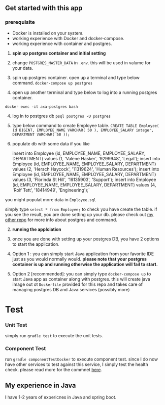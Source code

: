 
## Get started with this app

  

### prerequisite

- Docker is installed on your system.
- working experience with Docker and docker-compose.
- working experience with container and postgres.

1.  **spin up postgres container and initial setting**


1. change `POSTGRES_MASTER_DATA` in `.env`. this will be used in valume for your data.

2. spin up postgres container. open up a terminal and type below command. `docker-compose up postgres`

3. open up another terminal and type below to log into a running postgres container.

`docker exec -it axa-postgres bash`

  

4. log in to postgres db `psql postgres -U postgres`

5. type below command to create Employee table. `CREATE TABLE Employee( id BIGINT, EMPLOYEE_NAME VARCHAR( 50 ), EMPLOYEE_SALARY integer, DEPARTMENT VARCHAR( 50 ));`

6. populate db with some data if you like

  
  
	insert into Employee (id, EMPLOYEE_NAME, EMPLOYEE_SALARY, DEPARTMENT) values (1, 'Valene Hasker', '9299948', 'Legal');
    insert into Employee (id, EMPLOYEE_NAME, EMPLOYEE_SALARY, DEPARTMENT) values (2, 'Hersch Haycock', '11319624', 'Human Resources');
    insert into Employee (id, EMPLOYEE_NAME, EMPLOYEE_SALARY, DEPARTMENT) values (3, 'Florinda St Hill', '16135903', 'Support');
    insert into Employee (id, EMPLOYEE_NAME, EMPLOYEE_SALARY, DEPARTMENT) values (4, 'Rolf Tett', '18414949', 'Engineering');`

  
  
  

you might populat more data in `Employee.sql`

simply type `select * from Employee;` to check you have create the table. if you see the result, you are done setting up your db. please check out [my other repo](https://github.com/Bakushin10/postgres-setup-docker) for more info about postgres and command.
  

2.  **running the applciation**

3. once you are done with setting up your postgres DB, you have 2 options to start the application.

4. Option 1 : you can simply start Java application from your favorite IDE just as you would normally would. **please note that your postgres container is up and running otherwise the application will fail to start.**

5. Option 2 [recommended]: you can simply type `docker-compose up` to start Java app as container along with postgres. this will create java image out ot `Dockerfile` provided for this repo and takes care of managing postgres DB and Java services (possibly more)


# Test

### Unit Test
simply run `gradle test` to execute the unit tests.

### Component Test
run `gradle componentTestDocker` to execute component test. since I do now have other services to test against this service, I simply test the health check. please read more for the commnet [here](https://github.com/Bakushin10/alj-java-challenge/blob/dev-shin/src/componentTest/java/AxaJavaAPIComponentTest.java).


## My experience in Java
I have 1-2 years of expericnes in Java and spring boot. 